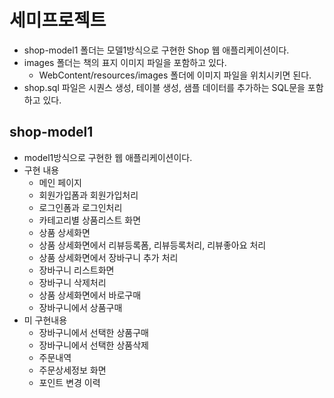# 세미프로젝트
- shop-model1 폴더는 모델1방식으로 구현한 Shop 웹 애플리케이션이다.
- images 폴더는 책의 표지 이미지 파일을 포함하고 있다.
  + WebContent/resources/images 폴더에 이미지 파일을 위치시키면 된다.
- shop.sql 파일은 시퀀스 생성, 테이블 생성, 샘플 데이터를 추가하는 SQL문을 포함하고 있다.
  
## shop-model1
- model1방식으로 구현한 웹 애플리케이션이다.
- 구현 내용
  + 메인 페이지
  + 회원가입폼과 회원가입처리
  + 로그인폼과 로그인처리
  + 카테고리별 상품리스트 화면
  + 상품 상세화면
  + 상품 상세화면에서 리뷰등록폼, 리뷰등록처리, 리뷰좋아요 처리
  + 상품 상세화면에서 장바구니 추가 처리
  + 장바구니 리스트화면
  + 장바구니 삭제처리
  + 상품 상세화면에서 바로구매
  + 장바구니에서 상품구매
- 미 구현내용
  + 장바구니에서 선택한 상품구매
  + 장바구니에서 선택한 상품삭제
  + 주문내역
  + 주문상세정보 화면
  + 포인트 변경 이력
